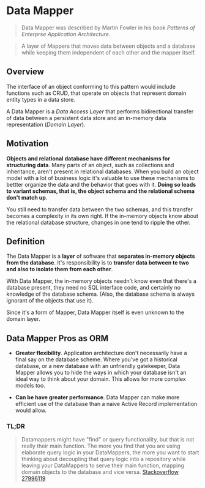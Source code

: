 # Data Mapper

> Data Mapper was described by Martin Fowler in his book _Patterns of Enterprse Application Architecture_.

> A layer of Mappers that moves data between objects and a database while keeping them independent of each other and the mapper itself.

## Overview

The interface of an object conforming to this pattern would include functions such as CRUD, that operate on objects that represent domain entity types in a data store.

A Data Mapper is a _Data Access Layer_ that performs bidirectional transfer of data between a persistent data store and an in-memory data representation (_Domain Layer_).

## Motivation

__Objects and relational database have different mechanisms for structuring data__. Many parts of an object, such as collections and inheritance, aren't present in relational databases. When you build an object model with a lot of business logic it's valuable to use these mechanisms to bettter organize the data and the behavior that goes with it. __Doing so leads to variant schemas, that is, the object schema and the relational schema don't match up__.

You still need to transfer data between the two schemas, and this transfer becomes a complexity in its own right. If the in-memory objects know about the relational database structure, changes in one tend to ripple the other.

## Definition

The Data Mapper is a __layer__ of software that __separates in-memory objects from the database__. It's responsibility is to __transfer data between te two and also to isolate them from each other__.

With Data Mapper, the in-memory objects needn't know even that there's a database present, they need no SQL interface code, and certainly no knowledge of the database schema. (Also, the database schema is always ignorant of the objects that use it).

Since it's a form of Mapper, Data Mapper itself is even unknown to the domain layer.

## Data Mapper Pros as ORM

* __Greater flexibility__. Application architecture don't necessarily have a final say on the database scheme. Where you've got a historical database, or a new database with an unfriendly gatekeeper, Data Mapper allows you to hide the ways in which your database isn't an ideal way to think about your domain. This allows for more complex models too.

* __Can be have greater performance__. Data Mapper can make more efficient use of the database than a naive Active Record implementation would allow.

### TL;DR

> Datamappers might have "find" or query functionality, but that is not really their main function. The more you find that you are using elaborate query logic in your DataMappers, the more you want to start thinking about decoupling that query logic into a repository while leaving your DataMappers to serve their main function, mapping domain objects to the database and vice versa. [Stackoverflow 27996119](https://stackoverflow.com/questions/27996119/what-exactly-is-the-difference-between-a-data-mapper-and-a-repository)
